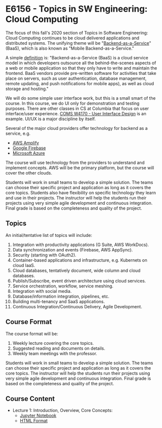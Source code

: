 
# E6156 - Topics in SW Engineering: Cloud Computing

The focus of  this fall's 2020 section of Topics in Software Engineering: Cloud Computing continues
to be cloud delivered applications and distributed systems. The unifying theme will
be "[Backend-as-a-Service](https://en.wikipedia.org/wiki/Mobile_backend_as_a_service)" (BaaS),
which is also known as "Mobile Backend-as-a-Service." 

A simple [definition](https://www.cloudflare.com/learning/serverless/glossary/backend-as-a-service-baas/) is:
"Backend-as-a-Service (BaaS) is a cloud service model in which
developers outsource all the behind-the-scenes aspects of a web or mobile application
so that they only have to write and maintain the frontend.
BaaS vendors provide pre-written software for activities that take place on servers,
such as user authentication, database management, remote updating, and push notifications
for mobile apps), as well as cloud storage and hosting." 

We will do some simple user interface work, but this is a small smart of the course.
In this course, we do UI only for demonstration and testing purposes. There are other classes in CS at Columbia
that focus on user interface/user experience.
[COMS W4170 - User Interface Design](http://coms4170.cs.columbia.edu/2020-spring/) is an example.
UI/UX is a major discipline by itself.

Several of the major cloud providers offer technology for backend as a service, e.g.
- [AWS Amplify](https://aws.amazon.com/amplify/)
- [Google Firebase](https://firebase.google.com/)
- [Microsoft Azure](https://azure.microsoft.com/en-us/solutions/mobile/)

The course will use technology from the providers to understand and implement concepts. AWS will be the primary
platform, but the course will cover the other clouds.

Students will work in small teams to develop a simple solution. The teams can choose their specific
project and application as long as it covers the core topics. Students also have flexibility on
specific technology they learn and use in their projects. The instructor will
help the students run their projects using very simple agile development and
continuous integration. Final grade is based on the completeness and quality of the project.


## Topics


An initial/tentative list of topics will include:
1. Integration with productivity applications (G Suite, AWS WorkDocs).
2. Data synchronization and events (Firebase, AWS AppSync).
3. Security (starting with OAuth2).
4. Container-based applications and infrastructure, e.g. Kubernets on cloud IaaS.
5. Cloud databases, tentatively document, wide column and cloud databases.
6. Publish/Subscribe, event driven architecture using cloud services.
7. Service orchestration, workflow, service meshing.
8. Integration with social media.
9. Database/information integration, pipelines, etc.
10. Building multi-tenancy and SaaS applications.
11. Continuous Integration/Continuous Delivery, Agile Development.

## Course Format


The course format will be:
1. Weekly lecture covering the core topics.
2. Suggested reading and documents on details.
3. Weekly team meetings with the professor.


Students will work in small teams to develop a simple solution. The teams can choose their 
specific project and application as long as it covers the core topics. The instructor will 
help the students run their projects using very simple agile development and continuous integration. 
Final grade is based on the completeness and quality of the project.

## Course Content

- Lecture 1: Introduction, Overview, Core Concepts:
    - [Jupyter Notebook](Lectures/Lecture_1/E6156-f2020-Lecture-1.ipynb)
    - [HTML Format](Lectures/Lecture_1/E6156-f2020-Lecture-1.html)
